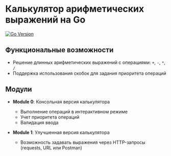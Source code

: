 # Калькулятор арифметических выражений на Go

[![Go Version](https://img.shields.io/badge/go-1.20+-00ADD8.svg?style=flat&logo=go)](https://golang.org/)

## Функциональные возможности  

- Решение длинных арифметических выражений с операциями: `+`, `-`, `*`, `/`
- Поддержка использования скобок для задания приоритета операций

## Модули  

- **Module 0**: Консольная версия калькулятора
  - Выполнение операций в интерактивном режиме
  - Учет приоритета операций
  - Валидация ввода

- **Module 1**: Улучшенная версия калькулятора
  - Возможность задавать выражения через HTTP-запросы (requests, URL или Postman)

